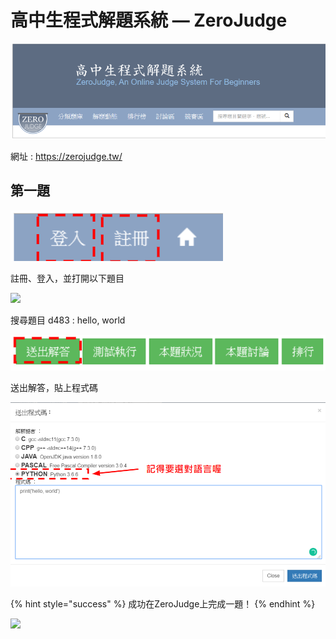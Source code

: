 # 高中生程式解題系統 — ZeroJudge

![](<../../.gitbook/assets/image (28).png>)

網址 : https://zerojudge.tw/

## **第一題**

![](<../../.gitbook/assets/image (29).png>)

註冊、登入，並打開以下題目



![](https://lh6.googleusercontent.com/tAsUnkmpqStOZxQ-nMDJ5cnYtAbI4fQ6Auite3aigc4VGSnC3nkYlvYTNtC5nx\_hfdMBzJpd9XZr762HaVFIk-g96ygfc7k1VvHdXWr3U2tIvvGd36VENYix1jXMIOhYW\_odrwM)

搜尋題目 d483 : hello, world

![](<../../.gitbook/assets/image (31).png>)

送出解答，貼上程式碼



![](<../../.gitbook/assets/image (30).png>)

{% hint style="success" %}
成功在ZeroJudge上完成一題！
{% endhint %}

![](https://lh6.googleusercontent.com/J1tVAlSUqHkNexV\_ONSz3u5llZNucq03M0jw4x-vG4nF0ntjJwmPjH80JNIsXiBkb5EriD4YcBQQaZ7nXnz9aQm-Et9FEHRuYfiv0jjJnCEsEmK7qlulxcGu0Yfd12NAPVGw7oo)
